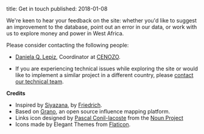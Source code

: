 title: Get in touch
published: 2018-01-08

We're keen to hear your feedback on the site: whether you'd like to suggest an improvement to the database, point out an error in our data, or work with us to explore money and power in West Africa. 

Please consider contacting the following people: 

* [Daniela Q. Lepiz](mailto:contact@cenozo.org), Coordinator at [CENOZO](http://cenozo.org).

* If you are experiencing technical issues while exploring the site or would like to implement a similar project in a different country, please [contact our technical team](mailto:contact@cenozo.org).

**Credits**

* Inspired by [Siyazana](http://siyazana.co.za), by [Friedrich](http://pudo.org).
* Based on [Grano](http://granoproject.org), an open source influence mapping platform.
* Links icon designed by <a href="http://www.thenounproject.com/barredespace">Pascal Conil-lacoste</a> from the <a href="http://www.thenounproject.com">Noun Project</a>
* Icons made by Elegant Themes from [Flaticon](http://www.flaticon.com). 

<br><br><br><br><br>
